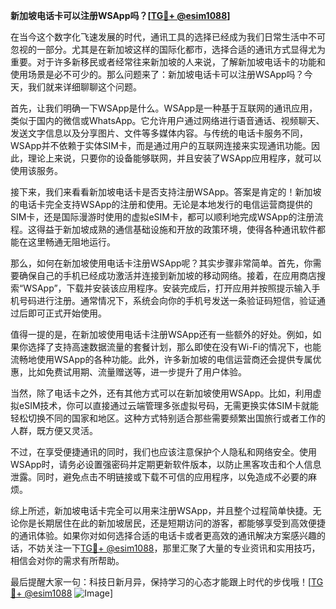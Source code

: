 **新加坡电话卡可以注册WSApp吗？[[TG💪+ @esim1088](https://t.me/s/esim1088)]**

在当今这个数字化飞速发展的时代，通讯工具的选择已经成为我们日常生活中不可忽视的一部分。尤其是在新加坡这样的国际化都市，选择合适的通讯方式显得尤为重要。对于许多新移民或者经常往来新加坡的人来说，了解新加坡电话卡的功能和使用场景是必不可少的。那么问题来了：新加坡电话卡可以注册WSApp吗？今天，我们就来详细聊聊这个问题。

首先，让我们明确一下WSApp是什么。WSApp是一种基于互联网的通讯应用，类似于国内的微信或WhatsApp。它允许用户通过网络进行语音通话、视频聊天、发送文字信息以及分享图片、文件等多媒体内容。与传统的电话卡服务不同，WSApp并不依赖于实体SIM卡，而是通过用户的互联网连接来实现通讯功能。因此，理论上来说，只要你的设备能够联网，并且安装了WSApp应用程序，就可以使用该服务。

接下来，我们来看看新加坡电话卡是否支持注册WSApp。答案是肯定的！新加坡的电话卡完全支持WSApp的注册和使用。无论是本地发行的电信运营商提供的SIM卡，还是国际漫游时使用的虚拟eSIM卡，都可以顺利地完成WSApp的注册流程。这得益于新加坡成熟的通信基础设施和开放的政策环境，使得各种通讯软件都能在这里畅通无阻地运行。

那么，如何在新加坡使用电话卡注册WSApp呢？其实步骤非常简单。首先，你需要确保自己的手机已经成功激活并连接到新加坡的移动网络。接着，在应用商店搜索“WSApp”，下载并安装该应用程序。安装完成后，打开应用并按照提示输入手机号码进行注册。通常情况下，系统会向你的手机号发送一条验证码短信，验证通过后即可正式开始使用。

值得一提的是，在新加坡使用电话卡注册WSApp还有一些额外的好处。例如，如果你选择了支持高速数据流量的套餐计划，那么即使在没有Wi-Fi的情况下，也能流畅地使用WSApp的各种功能。此外，许多新加坡的电信运营商还会提供专属优惠，比如免费试用期、流量赠送等，进一步提升了用户体验。

当然，除了电话卡之外，还有其他方式可以在新加坡使用WSApp。比如，利用虚拟eSIM技术，你可以直接通过云端管理多张虚拟号码，无需更换实体SIM卡就能轻松切换不同的国家和地区。这种方式特别适合那些需要频繁出国旅行或者工作的人群，既方便又灵活。

不过，在享受便捷通讯的同时，我们也应该注意保护个人隐私和网络安全。使用WSApp时，请务必设置强密码并定期更新软件版本，以防止黑客攻击和个人信息泄露。同时，避免点击不明链接或下载不可信的应用程序，以免造成不必要的麻烦。

综上所述，新加坡电话卡完全可以用来注册WSApp，并且整个过程简单快捷。无论你是长期居住在此的新加坡居民，还是短期访问的游客，都能够享受到高效便捷的通讯体验。如果你对如何选择合适的电话卡或者更高效的通讯解决方案感兴趣的话，不妨关注一下[TG💪+ @esim1088](https://t.me/s/esim1088)，那里汇聚了大量的专业资讯和实用技巧，相信会对你的需求有所帮助。

最后提醒大家一句：科技日新月异，保持学习的心态才能跟上时代的步伐哦！[[TG💪+ @esim1088](https://t.me/s/esim1088) ![Image](https://i.postimg.cc/4NQfJmqS/Snipaste-2025-05-13-00-14-12.png)]